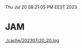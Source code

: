 Thu Jul 20 08:21:05 PM EEST 2023
# JAM
<a href='./cache/202307/20_20.log'>./cache/202307/20_20.log</a>
